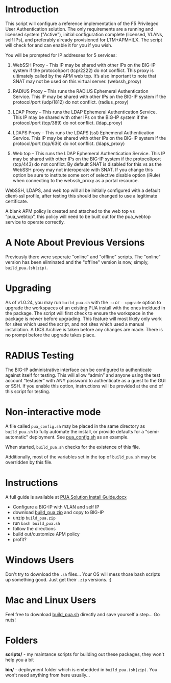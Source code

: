 # Introduction

This script will configure a reference implementation of the F5 Privileged User Authentication
solution. The only requirements are a running and licensed system ("Active"), initial configuration complete (licensed, VLANs, self IPs), and preferably already provisioned for LTM+APM+ILX. The script will check for and can enable it for you if you wish.

You will be prompted for IP addresses for 5 services:

1. WebSSH Proxy - This IP may be shared with other IPs on the BIG-IP system if the protocol/port (tcp/2222) do not conflict. This proxy is ultimately called by the APM web top. It’s also important to note that SNAT may not be used on this virtual server. (webssh_proxy)

2. RADIUS Proxy – This runs the RADIUS Ephemeral Authentication Service. This IP may be shared with other IPs on the BIG-IP system if the protocol/port (udp/1812) do not conflict. (radius_proxy)

3. LDAP Proxy – This runs the LDAP Ephemeral Authentication Service. This IP may be shared with other IPs on the BIG-IP system if the protocol/port (tcp/389) do not conflict. (ldap_proxy)

4. LDAPS Proxy – This runs the LDAPS (ssl) Ephemeral Authentication Service. This IP may be shared with other IPs on the BIG-IP system if the protocol/port (tcp/636) do not conflict. (ldaps_proxy)

5. Web top – This runs the LDAP Ephemeral Authentication Service. This IP may be shared with other IPs on the BIG-IP system if the protocol/port (tcp/443) do not conflict. By default SNAT is disabled for this vs as the WebSSH proxy may not interoperate with SNAT. If you change this option be sure to institute some sort of selective disable option (iRule) when connecting to the webssh_proxy as a portal resource.

WebSSH, LDAPS, and web top will all be initially configured with a default client-ssl profile, after testing this should be changed to use a legitimate certificate.

A blank APM policy is created and attached to the web top vs “pua_webtop”, this policy will need to be built out for the pua_webtop service to operate correctly.

# A Note About Previous Versions
Previously there were seperate "online" and "offline" scripts. The "online" version has been eliminated and the "offline" version is now, simply, `build_pua.(sh|zip)`.

# Upgrading
As of v1.0.24, you may run `build_pua.sh` with the `-u` or `--upgrade` option to upgrade the workspaces of an existing PUA install with the ones incldued in the package. The script will first check to ensure the workspace in the package is newer before upgrading. This feature will most likely only work for sites which used the script, and not sites which used a manual installation. A UCS Archive is taken before any changes are made. There is no prompt before the upgrade takes place.

# RADIUS Testing

The BIG-IP administrative interface can be configured to authenticate against itself for testing. This will allow “admin” and anyone using the test account “testuser” with ANY password to authenticate as a guest to the GUI or SSH. If you enable this option, instructions will be provided at the end of this script for testing.

# Non-interactive mode
A file called `pua_config.sh` may be placed in the same directory as `build_pua.sh` to fully automate the install, or provide defaults for a "semi-automatic" deployment. See [pua_config.sh](https://github.com/billchurch/f5-pua/blob/master/pua_config.sh) as an example.

When started, `build_pua.sh` checks for the existence of this file.

Additionally, most of the variables set in the top of `build_pua.sh` may be overridden by this file.

# Instructions
A full guide is available at [PUA Solution Install Guide.docx](https://raw.githubusercontent.com/billchurch/f5-pua/master/docs/PUA%20Solution%20Install%20Guide.docx)

- Configure a BIG-IP with VLAN and self IP
- download [build_pua.zip](https://github.com/billchurch/f5-pua/releases/download/1.0.24/build_pua.zip) and copy to BIG-IP
- unzip `build_pua.zip`
- run `bash build_pua.sh`
- follow the directions
- build out/customize APM policy
- profit?

# Windows Users

Don't try to download the `.sh` files... Your OS will mess those bash scripts up something good. Just get their `.zip` versions. :)

# Mac and Linux Users

Feel free to download [build_pua.sh](https://github.com/billchurch/f5-pua/blob/master/bin/build_pua.sh) directly and save yourself a step... Go nuts!

# Folders
**scripts/** - my maintance scripts for building out these packages, they won't help you a bit

**bin/** - deployment folder which is embedded in `build_pua.(sh|zip)`. You won't need anything from here usually...
